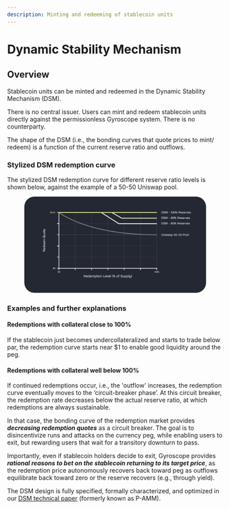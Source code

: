 ```yaml
---
description: Minting and redeeming of stablecoin units
---
```


# Dynamic Stability Mechanism

## Overview

Stablecoin units can be minted and redeemed in the Dynamic Stability Mechanism (DSM).

There is no central issuer. Users can mint and redeem stablecoin units directly against the permissionless Gyroscope system. There is no counterparty.

The shape of the DSM (i.e., the bonding curves that quote prices to mint/ redeem) is a function of the current reserve ratio and outflows.

### Stylized DSM redemption curve

The stylized DSM redemption curve for different reserve ratio levels is shown below, against the example of a 50-50 Uniswap pool.

<figure><img src="../../../.gitbook/assets/Graph 2 v2.png" alt=""><figcaption></figcaption></figure>

### Examples and further explanations

#### Redemptions with collateral close to 100%

If the stablecoin just becomes undercollateralized and starts to trade below par, the redemption curve starts near $1 to enable good liquidity around the peg.&#x20;

#### Redemptions with collateral well below 100%&#x20;

If continued redemptions occur, i.e., the 'outflow' increases, the redemption curve eventually moves to the ‘circuit-breaker phase’. At this circuit breaker, the redemption rate decreases below the actual reserve ratio, at which redemptions are always sustainable.

In that case, the bonding curve of the redemption market provides _**decreasing redemption quotes**_ as a circuit breaker. The goal is to disincentivize runs and attacks on the currency peg, while enabling users to exit, but rewarding users that wait for a transitory downturn to pass.

Importantly, even if stablecoin holders decide to exit, Gyroscope provides _**rational reasons to bet on the stablecoin returning to its target price**_, as the redemption price autonomously recovers back toward peg as outflows equilibrate back toward zero or the reserve recovers (e.g., through yield).

The DSM design is fully specified, formally characterized, and optimized in our [DSM technical paper](https://github.com/gyrostable/technical-papers/blob/main/P-AMM/P-AMM%20technical%20paper.pdf) (formerly known as P-AMM).
